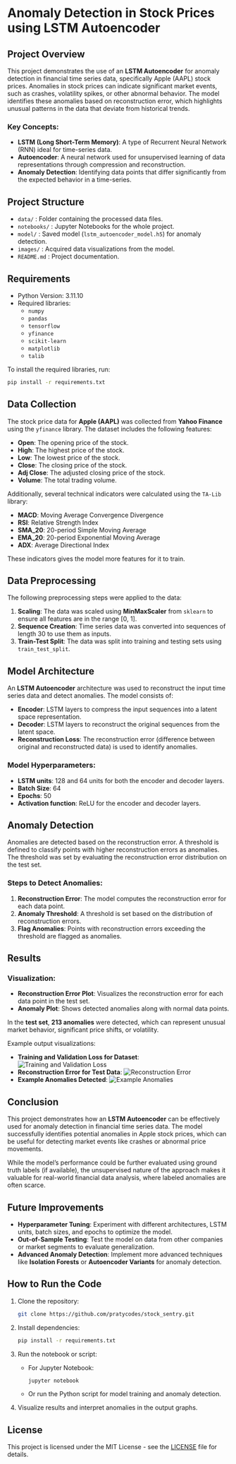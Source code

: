 # Anomaly Detection in Stock Prices using LSTM Autoencoder

## Project Overview

This project demonstrates the use of an **LSTM Autoencoder** for anomaly detection in financial time series data, specifically Apple (AAPL) stock prices. Anomalies in stock prices can indicate significant market events, such as crashes, volatility spikes, or other abnormal behavior. The model identifies these anomalies based on reconstruction error, which highlights unusual patterns in the data that deviate from historical trends.

### Key Concepts:
- **LSTM (Long Short-Term Memory)**: A type of Recurrent Neural Network (RNN) ideal for time-series data.
- **Autoencoder**: A neural network used for unsupervised learning of data representations through compression and reconstruction.
- **Anomaly Detection**: Identifying data points that differ significantly from the expected behavior in a time-series.

## Project Structure

- `data/` : Folder containing the processed data files.
- `notebooks/` : Jupyter Notebooks for the whole project.
- `model/` : Saved model (`lstm_autoencoder_model.h5`) for anomaly detection.
- `images/` : Acquired data visualizations from the model.
- `README.md` : Project documentation.

## Requirements

- Python Version: 3.11.10
- Required libraries:
  - `numpy`
  - `pandas`
  - `tensorflow`
  - `yfinance`
  - `scikit-learn`
  - `matplotlib`
  - `talib`
  
To install the required libraries, run:

```bash
pip install -r requirements.txt
```

## Data Collection

The stock price data for **Apple (AAPL)** was collected from **Yahoo Finance** using the `yfinance` library. The dataset includes the following features:

- **Open**: The opening price of the stock.
- **High**: The highest price of the stock.
- **Low**: The lowest price of the stock.
- **Close**: The closing price of the stock.
- **Adj Close**: The adjusted closing price of the stock.
- **Volume**: The total trading volume.

Additionally, several technical indicators were calculated using the `TA-Lib` library:

- **MACD**: Moving Average Convergence Divergence
- **RSI**: Relative Strength Index
- **SMA_20**: 20-period Simple Moving Average
- **EMA_20**: 20-period Exponential Moving Average
- **ADX**: Average Directional Index

These indicators gives the model more features for it to train.

## Data Preprocessing

The following preprocessing steps were applied to the data:

1. **Scaling**: The data was scaled using **MinMaxScaler** from `sklearn` to ensure all features are in the range [0, 1].
2. **Sequence Creation**: Time series data was converted into sequences of length 30 to use them as inputs.
3. **Train-Test Split**: The data was split into training and testing sets using `train_test_split`.

## Model Architecture

An **LSTM Autoencoder** architecture was used to reconstruct the input time series data and detect anomalies. The model consists of:

- **Encoder**: LSTM layers to compress the input sequences into a latent space representation.
- **Decoder**: LSTM layers to reconstruct the original sequences from the latent space.
- **Reconstruction Loss**: The reconstruction error (difference between original and reconstructed data) is used to identify anomalies.

### Model Hyperparameters:
- **LSTM units**: 128 and 64 units for both the encoder and decoder layers.
- **Batch Size**: 64
- **Epochs**: 50
- **Activation function**: ReLU for the encoder and decoder layers.

## Anomaly Detection

Anomalies are detected based on the reconstruction error. A threshold is defined to classify points with higher reconstruction errors as anomalies. The threshold was set by evaluating the reconstruction error distribution on the test set.

### Steps to Detect Anomalies:
1. **Reconstruction Error**: The model computes the reconstruction error for each data point.
2. **Anomaly Threshold**: A threshold is set based on the distribution of reconstruction errors.
3. **Flag Anomalies**: Points with reconstruction errors exceeding the threshold are flagged as anomalies.

## Results

### Visualization:
- **Reconstruction Error Plot**: Visualizes the reconstruction error for each data point in the test set.
- **Anomaly Plot**: Shows detected anomalies along with normal data points.

In the **test set**, **213 anomalies** were detected, which can represent unusual market behavior, significant price shifts, or volatility.

Example output visualizations:
- **Training and Validation Loss for Dataset**:
  ![Training and Validation Loss](images/training_and_validation_loss.png)
- **Reconstruction Error for Test Data**:
   ![Reconstruction Error](images/reconstruction_error.png)
- **Example Anomalies Detected**:
   ![Example Anomalies](images/example_anomalies.png)

## Conclusion

This project demonstrates how an **LSTM Autoencoder** can be effectively used for anomaly detection in financial time series data. The model successfully identifies potential anomalies in Apple stock prices, which can be useful for detecting market events like crashes or abnormal price movements.

While the model’s performance could be further evaluated using ground truth labels (if available), the unsupervised nature of the approach makes it valuable for real-world financial data analysis, where labeled anomalies are often scarce.

## Future Improvements

- **Hyperparameter Tuning**: Experiment with different architectures, LSTM units, batch sizes, and epochs to optimize the model.
- **Out-of-Sample Testing**: Test the model on data from other companies or market segments to evaluate generalization.
- **Advanced Anomaly Detection**: Implement more advanced techniques like **Isolation Forests** or **Autoencoder Variants** for anomaly detection.

## How to Run the Code

1. Clone the repository:
   ```bash
   git clone https://github.com/pratycodes/stock_sentry.git
   ```

2. Install dependencies:
   ```bash
   pip install -r requirements.txt
   ```

3. Run the notebook or script:
   - For Jupyter Notebook:
     ```bash
     jupyter notebook
     ```
   - Or run the Python script for model training and anomaly detection.

4. Visualize results and interpret anomalies in the output graphs.

## License

This project is licensed under the MIT License - see the [LICENSE](LICENSE) file for details.
